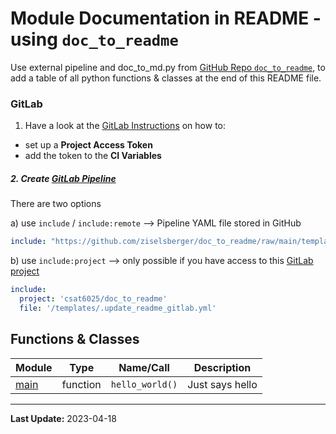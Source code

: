 # Module Documentation in README - using `doc_to_readme`

Use external pipeline and doc_to_md.py from [GitHub Repo `doc_to_readme`](https://github.com/ziselsberger/doc_to_readme), 
to add a table of all python functions & classes at the end of this README file.

### GitLab
1. Have a look at the [GitLab Instructions](https://github.com/ziselsberger/doc_to_readme/blob/main/README.md#gitlab) 
on how to:
* set up a **Project Access Token** 
* add the token to the **CI Variables**

##### 2. Create [GitLab Pipeline](.gitlab-ci.yml)
There are two options

a) use `include` / `include:remote` --> Pipeline YAML file stored in GitHub
```yaml
include: "https://github.com/ziselsberger/doc_to_readme/raw/main/templates/.update_readme_gitlab.yml"
```

b) use `include:project` --> only possible if you have access to this [GitLab project](https://git.uibk.ac.at/csat6025/doc_to_readme)
```yaml
include:
  project: 'csat6025/doc_to_readme'
  file: '/templates/.update_readme_gitlab.yml'
```


## Functions & Classes  
| Module | Type | Name/Call | Description |
| --- | --- | --- | --- |
| [main](./execute_doc_to_readme/main.py) | function  | `hello_world()` | Just says hello |

---
**Last Update:** 2023-04-18